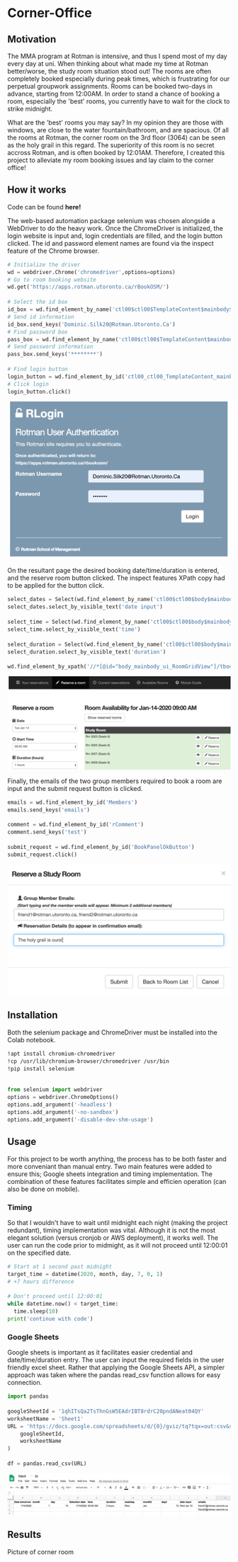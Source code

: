 # Corner-Office

## Motivation
The MMA program at Rotman is intensive, and thus I spend most of my day every day at uni. When thinking about what made my time at Rotman better/worse, the study room situation stood out! The rooms are often completely booked especially during peak times, which is frustrating for our perpetual groupwork assignments. Rooms can be booked two-days in advance, starting from 12:00AM. In order to stand a chance of booking a room, especially the 'best' rooms, you currently have to wait for the clock to strike midnight. 

What are the 'best' rooms you may say? In my opinion they are those with windows, are close to the water fountain/bathroom, and are spacious. Of all the rooms at Rotman, the corner room on the 3rd floor (3064) can be seen as the holy grail in this regard. The superiority of this room is no secret accross Rotman, and is often booked by 12:01AM. Therefore, I created this project to alleviate my room booking issues and lay claim to the corner office!

## How it works

Code can be found **here!**

The web-based automation package selenium was chosen alongside a WebDriver to do the heavy work. Once the ChromeDriver is initialized, the login website is input and, login credentials are filled, and the login button clicked. The id and password element names are found via the inspect feature of the Chrome browser.
```python
# Initialize the driver
wd = webdriver.Chrome('chromedriver',options=options)
# Go to room booking website
wd.get('https://apps.rotman.utoronto.ca/rBookOSM/')

# Select the id box
id_box = wd.find_element_by_name('ctl00$ctl00$TemplateContent$mainbody$ui_UName')
# Send id information
id_box.send_keys('Dominic.Silk20@Rotman.Utoronto.Ca')
# Find password box
pass_box = wd.find_element_by_name('ctl00$ctl00$TemplateContent$mainbody$ui_PWord')
# Send password information
pass_box.send_keys('********')

# Find login button
login_button = wd.find_element_by_id('ctl00_ctl00_TemplateContent_mainbody_ui_SubmitButton')
# Click login
login_button.click()
```
![Image of login](https://github.com/silkdom/Corner-Office/blob/master/img/git_1.png)

On the resultant page the desired booking date/time/duration is entered, and the reserve room button clicked. The inspect features XPath copy had to be applied for the button click.

```python
select_dates = Select(wd.find_element_by_name('ctl00$ctl00$body$mainbody$ui_DateList'))
select_dates.select_by_visible_text('date input')

select_time = Select(wd.find_element_by_name('ctl00$ctl00$body$mainbody$ui_TimeDropDownList'))
select_time.select_by_visible_text('time')

select_duration = Select(wd.find_element_by_name('ctl00$ctl00$body$mainbody$ui_DurationDropDownList'))
select_duration.select_by_visible_text('duration')

wd.find_element_by_xpath('//*[@id="body_mainbody_ui_RoomGridView"]/tbody/tr[33]/td[3]/a').click()
```

![Image of login](https://github.com/silkdom/Corner-Office/blob/master/img/git_2.png)

Finally, the emails of the two group members required to book a room are input and the submit request button is clicked.

```python
emails = wd.find_element_by_id('Members')
emails.send_keys('emails')

comment = wd.find_element_by_id('rComment')
comment.send_keys('test')

submit_request = wd.find_element_by_id('BookPanelOkButton')
submit_request.click()
```

![Image of login](https://github.com/silkdom/Corner-Office/blob/master/img/git_3.png)


## Installation

Both the selenium package and ChromeDriver must be installed into the Colab notebook. 

```bash
!apt install chromium-chromedriver
!cp /usr/lib/chromium-browser/chromedriver /usr/bin
!pip install selenium

```

```python

from selenium import webdriver
options = webdriver.ChromeOptions()
options.add_argument('-headless')
options.add_argument('-no-sandbox')
options.add_argument('-disable-dev-shm-usage')

```

## Usage

For this project to be worth anything, the process has to be both faster and more conveniant than manual entry. Two main features were added to ensure this; Google sheets integration and timing implementation. The combination of these features facilitates simple and efficien operation (can also be done on mobile). 

### Timing

So that I wouldn't have to wait until midnight each night (making the project redundant), timing implementation was vital. Although it is not the most elegant solution (versus cronjob or AWS deployment), it works well. The user can run the code prior to midmight, as it will not proceed until 12:00:01 on the specified date. 

```python
# Start at 1 second past midnight
target_time = datetime(2020, month, day, 7, 0, 1)
# +7 hours difference

# Don't proceed until 12:00:01
while datetime.now() < target_time:
  time.sleep(10)
print('continue with code')
```

### Google Sheets

Google sheets is important as it facilitates easier credential and date/time/duration entry. The user can input the required fields in the user friendly excel sheet. Rather that applying the Google Sheets API, a simpler approach was taken where the pandas read_csv function allows for easy connection.


```python
import pandas

googleSheetId = '1qhITsQa2TsThnGsW5EAdrIBT8rdrC20pndANeat04QY'
worksheetName = 'Sheet1'
URL = 'https://docs.google.com/spreadsheets/d/{0}/gviz/tq?tqx=out:csv&sheet={1}'.format(
	googleSheetId,
	worksheetName
)

df = pandas.read_csv(URL)
```
![Image of login](https://github.com/silkdom/Corner-Office/blob/master/img/git_4.png)

## Results

Picture of corner room
